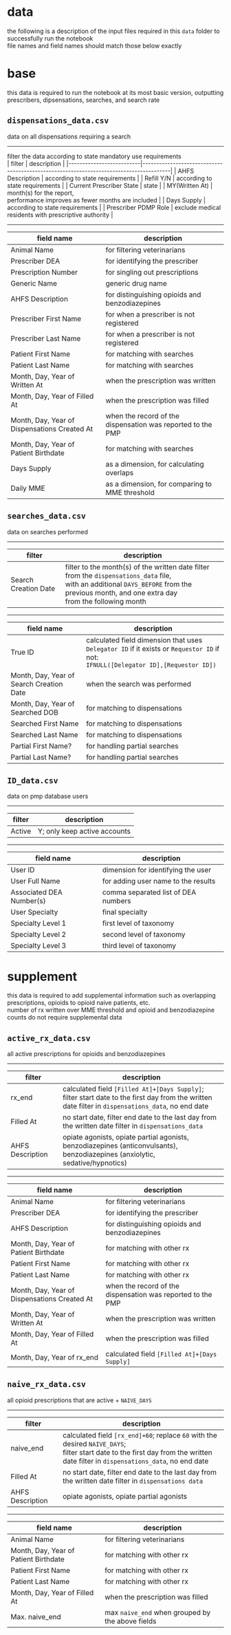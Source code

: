 # data  
the following is a description of the input files required in this `data` folder to successfully run the notebook  
file names and field names should match those below exactly
# base  
this data is required to run the notebook at its most basic version, outputting prescribers, dipsensations, searches, and search rate  
## `dispensations_data.csv`
data on all dispensations requiring a search
___  
filter the data according to state mandatory use requirements  
| filter                   | description                                                                            |
|--------------------------|----------------------------------------------------------------------------------------|
| AHFS Description         | according to state requirements                                                        |
| Refill Y/N               | according to state requirements                                                        |
| Current Prescriber State | state                                                                                  |
| MY(Written At)           | month(s) for the report, <br />performance improves as fewer months are included |
| Days Supply              | according to state requirements                                                        |
| Prescriber PDMP Role     | exclude medical residents with prescriptive authority                                  |  
___
| field name                                  | description                                                 |
|---------------------------------------------|-------------------------------------------------------------|
| Animal Name                                 | for filtering veterinarians                                 |
| Prescriber DEA                              | for identifying the prescriber                              |
| Prescription Number                         | for singling out prescriptions                              |
| Generic Name                                | generic drug name                                           |
| AHFS Description                            | for distinguishing opioids and benzodiazepines              |
| Prescriber First Name                       | for when a prescriber is not registered                     |
| Prescriber Last Name                        | for when a prescriber is not registered                     |
| Patient First Name                          | for matching with searches                                  |
| Patient Last Name                           | for matching with searches                                  |
| Month, Day, Year of Written At              | when the prescription was written                           |
| Month, Day, Year of Filled At               | when the prescription was filled                            |
| Month, Day, Year of Dispensations Created At | when the record of the dispensation was reported to the PMP |
| Month, Day, Year of Patient Birthdate       | for matching with searches                                  |
| Days Supply                                 | as a dimension, for calculating overlaps                    |
| Daily MME                                   | as a dimension, for comparing to MME threshold              |
## `searches_data.csv`  
data on searches performed
___
| filter | description |
|---|---|
| Search Creation Date | filter to the month(s) of the written date filter from the `dispensations_data` file, <br />with an additional `DAYS_BEFORE` from the previous month, and one extra day <br />from the following month |
___
| field name                               | description                                                                                                                           |
|------------------------------------------|---------------------------------------------------------------------------------------------------------------------------------------|
| True ID                                  | calculated field dimension that uses `Delegator ID` if it exists or `Requestor ID` if not: <br /> `IFNULL([Delegator ID],[Requestor ID])` |
| Month, Day, Year of Search Creation Date | when the search was performed                                                                                                         |
| Month, Day, Year of Searched DOB         | for matching to dispensations                                                                                                         |
| Searched First Name                      | for matching to dispensations                                                                                                         |
| Searched Last Name                       | for matching to dispensations                                                                                                         |
| Partial First Name?                      | for handling partial searches                                                                                                         |
| Partial Last Name?                       | for handling partial searches                                                                                                         |
## `ID_data.csv`  
data on pmp database users
___
| filter | description                  |
|--------|------------------------------|
| Active | Y; only keep active accounts |
___
| field name               | description                         |
|--------------------------|-------------------------------------|
| User ID                  | dimension for identifying the user  |
| User Full Name           | for adding user name to the results |
| Associated DEA Number(s) | comma separated list of DEA numbers |
| User Specialty           | final specialty                     |
| Specialty Level 1        | first level of taxonomy             |
| Specialty Level 2        | second level of taxonomy            |
| Specialty Level 3        | third level of taxonomy             |
# supplement  
this data is required to add supplemental information such as overlapping prescriptions, opioids to opioid naive patients, etc.  
number of rx written over MME threshold and opioid and benzodiazepine counts do not require supplemental data
## `active_rx_data.csv`  
all active prescriptions for opioids and benzodiazepines  
___
| filter           | description                                                                                                                                                  |
|------------------|--------------------------------------------------------------------------------------------------------------------------------------------------------------|
| rx_end           | calculated field `[Filled At]+[Days Supply]`; <br />filter start date to the first day from the written date filter in `dispensations_data`, no end date |
| Filled At        | no start date, filter end date to the last day from the written date filter in `dispensations_data`                                                        |
| AHFS Description | opiate agonists, opiate partial agonists, <br />benzodiazepines (anticonvulsants), benzodiazepines (anxiolytic, sedative/hypnotics)                          |
___
| field name                                   | description                                                 |
|----------------------------------------------|-------------------------------------------------------------|
| Animal Name                                  | for filtering veterinarians                                 |
| Prescriber DEA                               | for identifying the prescriber                              |
| AHFS Description                             | for distinguishing opioids and benzodiazepines              |
| Month, Day, Year of Patient Birthdate        | for matching with other rx                                  |
| Patient First Name                           | for matching with other rx                                  |
| Patient Last Name                            | for matching with other rx                                  |
| Month, Day, Year of Dispensations Created At | when the record of the dispensation was reported to the PMP |
| Month, Day, Year of Written At               | when the prescription was written                           |
| Month, Day, Year of Filled At                | when the prescription was filled                            |
| Month, Day, Year of rx_end                   | calculated field `[Filled At]+[Days Supply]`              |
## `naive_rx_data.csv`  
all opioid prescriptions that are active + `NAIVE_DAYS`
___

| filter           | description                                                                                                                                                                                     |
|------------------|-------------------------------------------------------------------------------------------------------------------------------------------------------------------------------------------------|
| naive_end        | calculated field `[rx_end]+60`; replace `60` with the desired `NAIVE_DAYS`; <br />filter start date to the first day from the written date filter in `dispensations_data`, no end date |
| Filled At        | no start date, filter end date to the last day from the written date filter in `dispensations data`                                                                                           |
| AHFS Description | opiate agonists, opiate partial agonists                                                                                                                                                        |
___
| field name                            | description                                        |
|---------------------------------------|----------------------------------------------------|
| Animal Name                           | for filtering veterinarians                        |
| Month, Day, Year of Patient Birthdate | for matching with other rx                         |
| Patient First Name                    | for matching with other rx                         |
| Patient Last Name                     | for matching with other rx                         |
| Month, Day, Year of Filled At         | when the prescription was filled                   |
| Max. naive_end                        | max `naive_end` when grouped by the above fields |